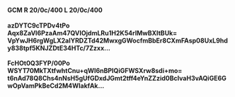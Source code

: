 #### GCM R 20/0c/400 L 20/0c/400
**azDYTC9cTPDv4tPo**<br/>**Aqx8ZaVl6PzaAm47QVIOjdmLRu1H2K54rlMwBXItBUk=**<br/>**VpYwJH6rgWgLX2aIYRDZTd42MwxgGWocfmBbEr8CXmFAsp08UxL9hdy838tpf5KNJZDtE34HTc/7Zzxx...**<br/><br/>
**FcHOt0Q3FYP/00Po**<br/>**WSYT70MkTXtfwhtCnu+qWI6nBPIQiGFWSXrw8sdi+mo=**<br/>**t6nAd78Q8Chs4nNsH5gUfGDxdJGmt2tff4eYnZZzid0BcIvaH3vAQiGE6GwOpVamPkBeCd2M4WlakfAk...**